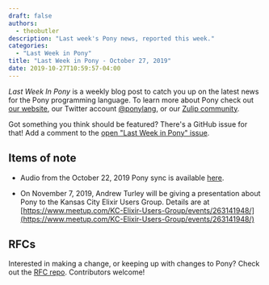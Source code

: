 ```yaml
---
draft: false
authors:
  - theobutler
description: "Last week's Pony news, reported this week."
categories:
  - "Last Week in Pony"
title: "Last Week in Pony - October 27, 2019"
date: 2019-10-27T10:59:57-04:00
---
```

_Last Week In Pony_ is a weekly blog post to catch you up on the latest news for the Pony programming language. To learn more about Pony check out [our website](https://ponylang.io), our Twitter account [@ponylang](https://twitter.com/ponylang), or our [Zulip community](https://ponylang.zulipchat.com).

Got something you think should be featured? There's a GitHub issue for that! Add a comment to the [open "Last Week in Pony" issue](https://github.com/ponylang/ponylang.github.io/issues?q=is%3Aissue+is%3Aopen+label%3Alast-week-in-pony).
<!-- more -->

## Items of note

- Audio from the October 22, 2019 Pony sync is available [here](https://sync-recordings.ponylang.io/r/2019_10_22.m4a).

- On November 7, 2019, Andrew Turley will be giving a presentation about Pony to the Kansas City Elixir Users Group. Details are at [https://www.meetup.com/KC-Elixir-Users-Group/events/263141948/](https://www.meetup.com/KC-Elixir-Users-Group/events/263141948/)

## RFCs

Interested in making a change, or keeping up with changes to Pony? Check out the [RFC repo](https://github.com/ponylang/rfcs). Contributors welcome!
